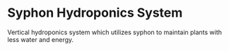 # Syphon Hydroponics System

Vertical hydroponics system which utilizes syphon to maintain plants with less water and energy.
